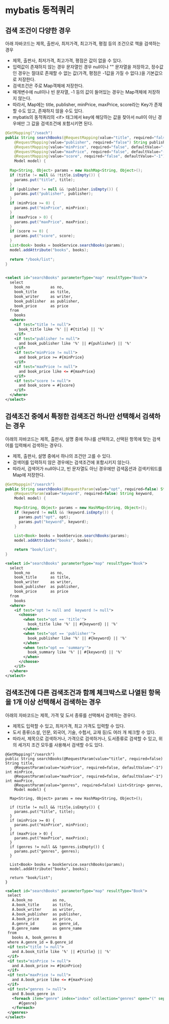 # mybatis 동적쿼리

## 검색 조건이 다양한 경우 
  아래 자바코드는 제목, 출판사, 최저가격, 최고가격, 평점 등의 조건으로 책을 검색하는 경우  
  * 제목, 출판사, 최저가격, 최고가격, 평점은 값이 없을 수 있다.
  * 입력값이 존재하지 않는 경우 문자열인 경우 null이나 "" 문자열을 저장하고, 정수값인 경우는 절대로 존재할 수 없는 값(가격, 평점은 -1값을 가질 수 없다.)을 기본값으로 저장한다.
  * 검색조건은 주로 Map객체에 저장한다.
  * 매개변수에 null이나 빈 문자열, -1 등의 값이 들어있는 경우는 Map객체에 저장하지 않는다.
  * 따라서, Map에는 title, publisher, minPrice, maxPrice, score라는 Key가 존재할 수도 있고, 존재하지 않을 수도 있다.
  * mybatis의 동적쿼리의 &lt;if&gt; 태그에서 key에 해당하는 값을 찾아서 null이 아닌 경우에만 그 값을 검색조건에 포함시키면 된다.
  
```java
@GetMapping("/seach")
public String searchBooks(@RequestMapping(value="title", required="false") String title, 
    @RequestMapping(value="publisher", required="false") String publisher,
    @RequestMapping(value="minPrice", required="false", defaultValue="-1") int minPrice,
    @RequestMapping(value="maxPrice", required="false", defaultValue="-1") int maxPrice,
    @RequestMapping(value="score", required="false", defaultValue="-1") int score,
    Model model) {  
  
  Map<String, Object> params = new HashMap<String, Object>();
  if (title != null && !title.isEmpty()) {
    params.put("title", title);
  }
  if (publisher != null && !publisher.isEmpty()) {
    params.put("publisher", publisher);
  }
  if (minPrice >= 0) {
    params.put("minPrice", minPrice);
  }
  if (maxPrice > 0) {
    params.put("maxPrice", maxPrice);
  }
  if (score >= 0) {
    params.put("score", score);
  }
  List<Book> books = bookService.searchBooks(params);
  model.addAttribute("books", books);
  
  return "/book/list";
}
  
```
```xml
<select id="searchBooks" parameterType="map" resultType="Book">
  select
    book_no         as no,
    book_title      as title,
    book_writer     as writer,
    book_publisher  as publisher,
    book_price      as price
  from
    books
  <where>
    <if test="title != null">
      book_title like '%' || #{title} || '%'
    </if>
    <if test="publisher != null">
      and book_publisher like '%' || #{puhlisher} || '%'
    </if>
    <if test="minPrice != null">
      and book_price >= #{minPrice}
    </if>
    <if test="maxPrice != null">
      and book_price like <= #{maxPrice}
    </if>
    <if test="score != null">
      and book_score = #{score}
    </if>
  </where>
</select>
```

## 검색조건 중에서 특정한 검색조건 하나만 선택해서 검색하는 경우
아래의 자바코드는 제목, 출판사, 설명 중에 하나를 선택하고, 선택된 항목에 맞는 검색어를 입력해서 검색하는 경우다.  
  * 제목, 출판사, 설명 중에서 하나의 조건만 고를 수 있다.
  * 검색어를 입력하지 않은 경우에는 검색조건에 포함시키지 않는다.
  * 따라서, 검색어가 null아니고, 빈 문자열도 아닌 경우에만 검색옵션과 검색키워드를 Map에 저장한다.
```java
@GetMappgin("/search")
public String searchBooks(@RequestParam(value="opt", required=false) String opt,
    @RequestParam(value="keyword", required=false) String keyword,
    Model model) {  
  
    Map<String, Object> params = new HashMap<String, Object>();
    if (keyword != null && !keyword.isEmpty()) {
      params.put("opt", opt);
      params.put("keyword", keyword);
    }
    
    List<Book> books = bookService.searchBooks(params);
    model.addAttribute("books", books);

    return "book/list";
}
```
```xml
<select id="searchBooks" parameterType="map" resultType="Book">
  select
    book_no         as no,
    book_title      as title,
    book_writer     as writer,
    book_publisher  as publisher,
    book_price      as price
  from
    books
  <where>
    <if test="opt != null and  keyword != null">
      <choose>
        <when test="opt == 'title'">
          book_title like '%' || #{keyword} || '%'
        </when>
        <when test="opt == 'publisher'">
          book_publisher like '%' || #{keyword} || '%'
        </when>
        <when test="opt == 'summary'">
          book_summary like '%' || #{keyword} || '%'
        </when>
      </choose>
    </if>
  </where>
</select>
```

## 검색조건에 다른 검색조건과 함께 체크박스로 나열된 항목을 1개 이상 선택해서 검색하는 경우
아래의 자바코드는 제목, 가격 및 도서 종류를 선택해서 검색하는 경우다.
  * 제목도 입력할 수 있고, 최저가격, 최고 가격도 입력할 수 있다.
  * 도서 종류(소설, 인문, 외국어, 기술, 수험서, 교재 등)도 여러 개 체크할 수 있다.
  * 따라서, 제목으로 검색하거나, 가격으로 검색하거나, 도서종류로 검색할 수 있고, 위의 세가지 조건 모두를 사용해서 검색할 수도 있다.
  ```자바
  @GetMapping("/search")
  public String searchBooks(@RequestParam(value="title", required=false) String title,
      @RequestParam(value="minPrice", required=false, defaultValue="-1") int minPrice,
      @RequestParam(value="maxPrice", required=false, defaultValue="-1") int maxPrice,
      @RequestParam(value="genres", required=false) List<String> genres,
      Model model) {
  
    Map<String, Object> params = new HashMap<String, Object>();
    
    if (title != null && !title.isEmpty()) {
      params.put("title", title);
    }
    if (minPrice >= 0) {
      params.put("minPrice", minPrice);
    }
    if (maxPrice > 0) {
      params.put("maxPrice", maxPrice);
    }
    if (genres != null && !genres.isEmpty()) {
      params.put("genres", genres);
    }
    
    List<Book> books = bookService.searchBooks(params);
    model.addAttribute("books", books);
    
    return "book/list";
 } 
 ```
 ```xml
<select id="searchBooks" parameterType="map" resultType="Book">
  select
    A.book_no         as no,
    A.book_title      as title,
    A.book_writer     as writer,
    A.book_publisher  as publisher,
    A.book_price      as price,
    A.genre_id        as genre_id,
    B.genre_name      as genre_name
  from
    books A, book_genres B
  where A.genre_id = B.genre_id
  <if test="title != null">
    and A.book_title like '%' || #{title} || '%'
  </if>
  <if test="minPrice != null">
    and A.book_price >= #{minPrice}
  </if>
  <if test="maxPrice != null">
    and A.book_price like <= #{maxPrice}
  </if>
  <if test="genres != null">
    and B.book_genre in
    <foreach item="genre" index="index" collection="genres" open="(" separator="," close=")">
       #{genre}
    </foreach>
  </genres>
</select>
```

